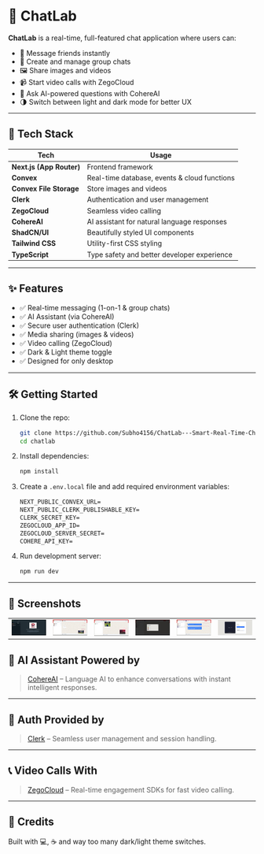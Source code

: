 # 💬 ChatLab

**ChatLab** is a real-time, full-featured chat application where users can:
- 💬 Message friends instantly
- 👥 Create and manage group chats
- 🖼️ Share images and videos
- 📹 Start video calls with ZegoCloud
- 🤖 Ask AI-powered questions with CohereAI
- 🌗 Switch between light and dark mode for better UX

---

## 🚀 Tech Stack

| Tech             | Usage                                          |
|------------------|------------------------------------------------|
| **Next.js (App Router)** | Frontend framework                        |
| **Convex**       | Real-time database, events & cloud functions   |
| **Convex File Storage** | Store images and videos                 |
| **Clerk**        | Authentication and user management             |
| **ZegoCloud**    | Seamless video calling                         |
| **CohereAI**     | AI assistant for natural language responses     |
| **ShadCN/UI**    | Beautifully styled UI components               |
| **Tailwind CSS** | Utility-first CSS styling                      |
| **TypeScript**   | Type safety and better developer experience    |

---

## ✨ Features

- ✅ Real-time messaging (1-on-1 & group chats)
- ✅ AI Assistant (via CohereAI)
- ✅ Secure user authentication (Clerk)
- ✅ Media sharing (images & videos)
- ✅ Video calling (ZegoCloud)
- ✅ Dark & Light theme toggle
- ✅ Designed for only desktop

---

## 🛠️ Getting Started

1. Clone the repo:
   ```bash
   git clone https://github.com/Subho4156/ChatLab---Smart-Real-Time-Chat-Application.git
   cd chatlab
   ```

2. Install dependencies:
   ```bash
   npm install
   ```

3. Create a `.env.local` file and add required environment variables:
   ```
   NEXT_PUBLIC_CONVEX_URL=
   NEXT_PUBLIC_CLERK_PUBLISHABLE_KEY=
   CLERK_SECRET_KEY=
   ZEGOCLOUD_APP_ID=
   ZEGOCLOUD_SERVER_SECRET=
   COHERE_API_KEY=
   ```

4. Run development server:
   ```bash
   npm run dev
   ```

---

## 📸 Screenshots

<table>
  <tr>
    <td><img src="https://github.com/Subho4156/Project_Screenshots/blob/main/ChatLab/Screenshot%202025-06-16%20210845.png?raw=true" alt="Desktop 1" width="250"/></td>
    <td><img src="https://github.com/Subho4156/Project_Screenshots/blob/main/ChatLab/Screenshot%202025-06-16%20210636.png?raw=true" alt="Desktop 2" width="250"/></td>
    <td><img src="https://github.com/Subho4156/Project_Screenshots/blob/main/ChatLab/Screenshot%202025-06-16%20210824.png?raw=true" alt="Desktop 3" width="250"/></td>
    <td><img src="https://github.com/Subho4156/Project_Screenshots/blob/main/ChatLab/Screenshot%202025-06-16%20210958.png?raw=true" alt="Desktop 4" width="250"/></td>
    <td><img src="https://github.com/Subho4156/Project_Screenshots/blob/main/ChatLab/Screenshot%202025-06-16%20211108.png?raw=true" alt="Desktop 5" width="250"/></td>
    <td><img src="https://github.com/Subho4156/Project_Screenshots/blob/main/ChatLab/Screenshot%202025-06-16%20211134.png?raw=true" alt="Desktop 3" width="250"/></td>
  </tr>
</table>

## 🧠 AI Assistant Powered by

> [CohereAI](https://cohere.ai) – Language AI to enhance conversations with instant intelligent responses.

---

## 🔐 Auth Provided by

> [Clerk](https://clerk.dev) – Seamless user management and session handling.

---

## 📞 Video Calls With

> [ZegoCloud](https://www.zegocloud.com/) – Real-time engagement SDKs for fast video calling.

---

## 🌟 Credits

Built with 💻, ☕ and way too many dark/light theme switches.
